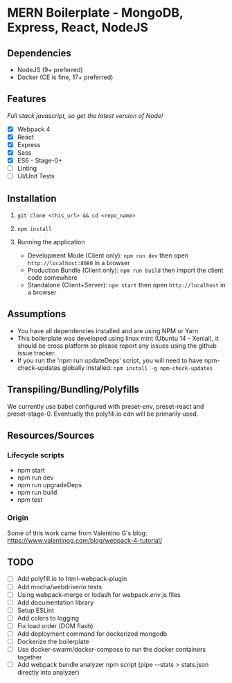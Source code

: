 # MERN Boilerplate - MongoDB, Express, React, NodeJS
 
## Dependencies 

- NodeJS (9+ preferred)
- Docker (CE is fine, 17+ preferred)

## Features

*Full stack javascript, so get the latest version of Node!*

- [X] Webpack 4
- [X] React 
- [X] Express
- [X] Sass
- [X] ES6 - Stage-0+
- [ ] Linting
- [ ] UI/Unit Tests

## Installation

1) `git clone <this_url> && cd <repo_name>`

2) `npm install`

3) Running the application
   - Development Mode (Client only): `npm run dev` then open `http://localhost:8080` in a browser
   - Production Bundle (Client only): `npm run build` then import the client code somewhere
   - Standalone (Client+Server): `npm start` then open `http://localhost` in a browser

## Assumptions

- You have all dependencies installed and are using NPM or Yarn
- This boilerplate was developed using linux mint (Ubuntu 14 - Xenial), it should be cross platform so please report any issues using the github issue tracker.
- If you run the 'npm run updateDeps' script, you will need to have npm-check-updates globally installed: `npm install -g npm-check-updates`   

## Transpiling/Bundling/Polyfills

We currently use babel configured with preset-env, preset-react and preset-stage-0. Eventually the polyfill.io cdn will be primarily used.

## Resources/Sources

### Lifecycle scripts

- npm start
- npm run dev
- npm run upgradeDeps
- npm run build
- npm test

### Origin
Some of this work came from Valentino G's blog: https://www.valentinog.com/blog/webpack-4-tutorial/ 

## TODO

- [ ] Add polyfill.io to html-webpack-plugin
- [ ] Add mocha/webdriverio tests
- [ ] Using webpack-merge or lodash for webpack.*env*.js files
- [ ] Add documentation library
- [ ] Setup ESLint
- [ ] Add colors to logging
- [ ] Fix load order (DOM flash)
- [ ] Add deployment command for dockerized mongodb
- [ ] Dockerize the boilerplate
- [ ] Use docker-swarm/docker-compose to run the docker containers together
- [ ] Add webpack bundle analyzer npm script (pipe --stats > stats.json directly into analyzer)